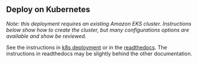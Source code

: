 ## Deploy on Kubernetes

_Note: this deployment requires an existing Amazon EKS cluster. Instructions below show how to create the cluster, but many configurations options are available and show be reviewed._

See the instructions in [k8s deployment](../docs/source/kubernetes_deployment.rst) or in the [readthedocs](https://seed-platform.readthedocs.io/en/stable/kubernetes_deployment.html). The instructions in readthedocs may be slightly behind the other documentation.
